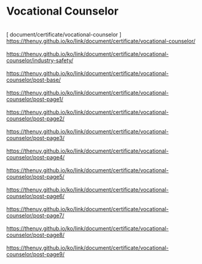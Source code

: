 # Vocational Counselor
<br>[ document/certificate/vocational-counselor ]
<br>https://thenuy.github.io/ko/link/document/certificate/vocational-counselor/
<br>
<br>https://thenuy.github.io/ko/link/document/certificate/vocational-counselor/industry-safety/
<br>
<br>https://thenuy.github.io/ko/link/document/certificate/vocational-counselor/post-base/
<br>
<br>https://thenuy.github.io/ko/link/document/certificate/vocational-counselor/post-page1/
<br>
<br>https://thenuy.github.io/ko/link/document/certificate/vocational-counselor/post-page2/
<br>
<br>https://thenuy.github.io/ko/link/document/certificate/vocational-counselor/post-page3/
<br>
<br>https://thenuy.github.io/ko/link/document/certificate/vocational-counselor/post-page4/
<br>
<br>https://thenuy.github.io/ko/link/document/certificate/vocational-counselor/post-page5/
<br>
<br>https://thenuy.github.io/ko/link/document/certificate/vocational-counselor/post-page6/
<br>
<br>https://thenuy.github.io/ko/link/document/certificate/vocational-counselor/post-page7/
<br>
<br>https://thenuy.github.io/ko/link/document/certificate/vocational-counselor/post-page8/
<br>
<br>https://thenuy.github.io/ko/link/document/certificate/vocational-counselor/post-page9/
